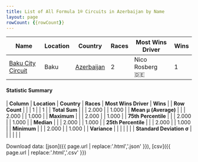 ```yaml
---
title: List of All Formula 1® Circuits in Azerbaijan by Name
layout: page
rowCount: {{rowCount}}
---
```


| Name | Location | Country | Races | Most Wins Driver | Wins |
|--|--|--|--|--|--|
| [Baku City Circuit](/f1/circuits/BAK) | Baku | [Azerbaijan](/f1/countries/azerbaijan) | 2 | Nico Rosberg 🇩🇪 | 1 |

#### Statistic Summary

| **Column** | **Location** | **Country** | **Races** | **Most Wins Driver** | **Wins** |
| **Row Count** |  |  | 1 |  | 1 |
| **Total Sum** |  |  | 2.000 |  | 1.000 |
| **Mean μ (Average)** |  |  | 2.000 |  | 1.000 |
| **Maximum** |  |  | 2.000 |  | 1.000 |
| **75th Percentile** |  |  | 2.000 |  | 1.000 |
| **Median** |  |  | 2.000 |  | 1.000 |
| **25th Percentile** |  |  | 2.000 |  | 1.000 |
| **Minimum** |  |  | 2.000 |  | 1.000 |
| **Variance** |  |  |  |  |  |
| **Standard Deviation σ** |  |  |  |  |  |

Download data: [json]({{ page.url | replace:'.html','.json' }}), [csv]({{ page.url | replace:'.html','.csv' }})
